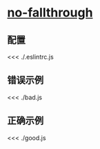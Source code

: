 # [no-fallthrough](https://eslint.org/docs/rules/no-fallthrough)

## 配置

<<< ./.eslintrc.js

## 错误示例

<<< ./bad.js

## 正确示例

<<< ./good.js

